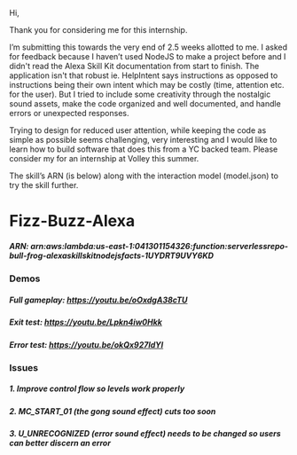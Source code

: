 Hi,

Thank you for considering me for this internship.

I’m submitting this towards the very end of 2.5 weeks allotted to me. I asked for feedback because I haven’t used NodeJS to make a project before and I didn't read the Alexa Skill Kit documentation from start to finish. The application isn't that robust ie. HelpIntent says instructions as opposed to instructions being their own intent which may be costly (time, attention etc. for the user). But I tried to include some creativity through the nostalgic sound assets, make the code organized and well documented, and handle errors or unexpected responses.

Trying to design for reduced user attention, while keeping the code as simple as possible seems challenging, very interesting and I would like to learn how to build software that does this from a YC backed team. Please consider my for an internship at Volley this summer.

The skill’s ARN (is below) along with the interaction model (model.json) to try the skill further.

# Fizz-Buzz-Alexa
##### ARN: arn:aws:lambda:us-east-1:041301154326:function:serverlessrepo-bull-frog-alexaskillskitnodejsfacts-1UYDRT9UVY6KD
### Demos
##### Full gameplay: https://youtu.be/oOxdgA38cTU
##### Exit test: https://youtu.be/Lpkn4iw0Hkk
##### Error test: https://youtu.be/okQx927ldYI

### Issues
##### 1. Improve control flow so levels work properly
##### 2. MC_START_01 (the gong sound effect) cuts too soon
##### 3. U_UNRECOGNIZED (error sound effect) needs to be changed so users can better discern an error
